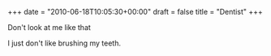 +++
date = "2010-06-18T10:05:30+00:00"
draft = false
title = "Dentist"
+++
<p>Don't look at me like that</p>&#13;
<p>I just don't like brushing my teeth.</p> 
